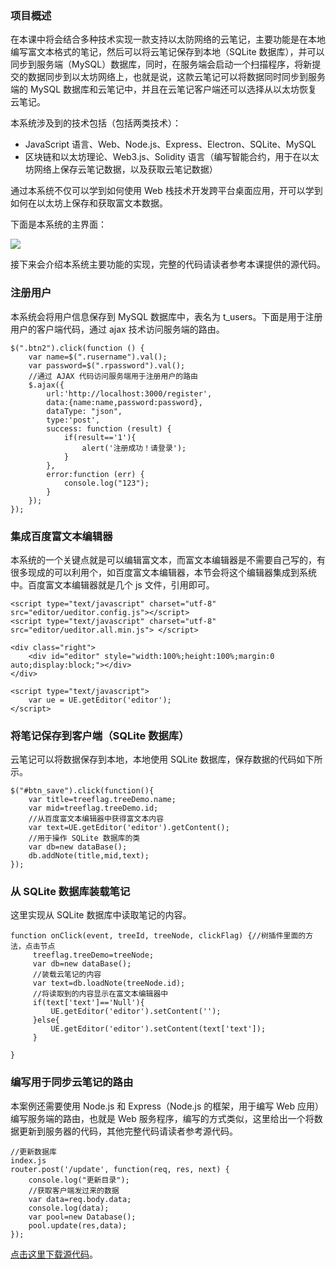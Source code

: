 ### 项目概述

在本课中将会结合多种技术实现一款支持以太防网络的云笔记，主要功能是在本地编写富文本格式的笔记，然后可以将云笔记保存到本地（SQLite
数据库），并可以同步到服务端（MySQL）数据库，同时，在服务端会启动一个扫描程序，将新提交的数据同步到以太坊网络上，也就是说，这款云笔记可以将数据同时同步到服务端的
MySQL 数据库和云笔记中，并且在云笔记客户端还可以选择从以太坊恢复云笔记。

本系统涉及到的技术包括（包括两类技术）：

  * JavaScript 语言、Web、Node.js、Express、Electron、SQLite、MySQL
  * 区块链和以太坊理论、Web3.js、Solidity 语言（编写智能合约，用于在以太坊网络上保存云笔记数据，以及获取云笔记数据）

通过本系统不仅可以学到如何使用 Web 栈技术开发跨平台桌面应用，开可以学到如何在以太坊上保存和获取富文本数据。

下面是本系统的主界面：

![](https://images.gitbook.cn/Fvk2pjrVOAmtVqXJXF3-LWWxsyM5)

接下来会介绍本系统主要功能的实现，完整的代码请读者参考本课提供的源代码。

### 注册用户

本系统会将用户信息保存到 MySQL 数据库中，表名为 t_users。下面是用于注册用户的客户端代码，通过 ajax 技术访问服务端的路由。

    
    
    $(".btn2").click(function () {
        var name=$(".rusername").val();
        var password=$(".rpassword").val();
        //通过 AJAX 代码访问服务端用于注册用户的路由
        $.ajax({
            url:'http://localhost:3000/register',
            data:{name:name,password:password},
            dataType: "json",
            type:'post',
            success: function (result) {
                if(result=='1'){
                    alert('注册成功！请登录');
                }
            },
            error:function (err) {
                console.log("123");
            }
        });
    });
    

### 集成百度富文本编辑器

本系统的一个关键点就是可以编辑富文本，而富文本编辑器是不需要自己写的，有很多现成的可以利用个，如百度富文本编辑器，本节会将这个编辑器集成到系统中。百度富文本编辑器就是几个
js 文件，引用即可。

    
    
    <script type="text/javascript" charset="utf-8" src="editor/ueditor.config.js"></script>
    <script type="text/javascript" charset="utf-8" src="editor/ueditor.all.min.js"> </script>
    
    <div class="right">
        <div id="editor" style="width:100%;height:100%;margin:0 auto;display:block;"></div>
    </div>
    
    <script type="text/javascript">
        var ue = UE.getEditor('editor');
    </script>
    

### 将笔记保存到客户端（SQLite 数据库）

云笔记可以将数据保存到本地，本地使用 SQLite 数据库，保存数据的代码如下所示。

    
    
    $("#btn_save").click(function(){
        var title=treeflag.treeDemo.name;
        var mid=treeflag.treeDemo.id;
        //从百度富文本编辑器中获得富文本内容
        var text=UE.getEditor('editor').getContent();
        //用于操作 SQLite 数据库的类
        var db=new dataBase();
        db.addNote(title,mid,text);
    });
    

### 从 SQLite 数据库装载笔记

这里实现从 SQLite 数据库中读取笔记的内容。

    
    
    function onClick(event, treeId, treeNode, clickFlag) {//树插件里面的方法，点击节点
         treeflag.treeDemo=treeNode;
         var db=new dataBase();
         //装载云笔记的内容
         var text=db.loadNote(treeNode.id);
         //将读取到的内容显示在富文本编辑器中
         if(text['text']=='Null'){
             UE.getEditor('editor').setContent('');
         }else{
             UE.getEditor('editor').setContent(text['text']);
         }
    
    }
    

### 编写用于同步云笔记的路由

本案例还需要使用 Node.js 和 Express（Node.js 的框架，用于编写 Web 应用）编写服务端的路由，也就是 Web
服务程序，编写的方式类似，这里给出一个将数据更新到服务器的代码，其他完整代码请读者参考源代码。

    
    
    //更新数据库
    index.js
    router.post('/update', function(req, res, next) {
        console.log("更新目录");
        //获取客户端发过来的数据
        var data=req.body.data;
        console.log(data);
        var pool=new Database();
        pool.update(res,data);
    });
    

[点击这里下载源代码](https://github.com/geekori/electron_gitchat_src)。

